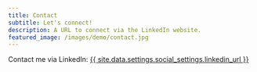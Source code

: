 ```yaml
---
title: Contact
subtitle: Let's connect!
description: A URL to connect via the LinkedIn website.
featured_image: /images/demo/contact.jpg
---
```


Contact me via LinkedIn: <a href="{{  site.data.settings.social_settings.linkedin_url }}" target="_blank">{{  site.data.settings.social_settings.linkedin_url }}</a>